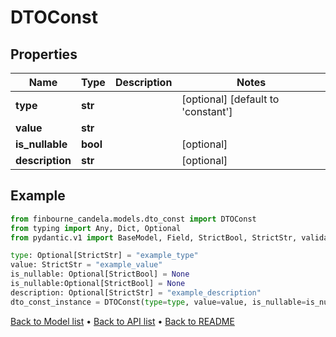 # DTOConst

## Properties
Name | Type | Description | Notes
------------ | ------------- | ------------- | -------------
**type** | **str** |  | [optional] [default to 'constant']
**value** | **str** |  | 
**is_nullable** | **bool** |  | [optional] 
**description** | **str** |  | [optional] 
## Example

```python
from finbourne_candela.models.dto_const import DTOConst
from typing import Any, Dict, Optional
from pydantic.v1 import BaseModel, Field, StrictBool, StrictStr, validator

type: Optional[StrictStr] = "example_type"
value: StrictStr = "example_value"
is_nullable: Optional[StrictBool] = None
is_nullable:Optional[StrictBool] = None
description: Optional[StrictStr] = "example_description"
dto_const_instance = DTOConst(type=type, value=value, is_nullable=is_nullable, description=description)

```

[Back to Model list](../README.md#documentation-for-models) &#8226; [Back to API list](../README.md#documentation-for-api-endpoints) &#8226; [Back to README](../README.md)

